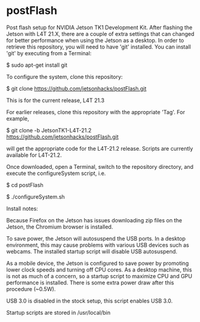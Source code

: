 # postFlash
Post flash setup for NVIDIA Jetson TK1 Development Kit. After flashing the Jetson with L4T 21.X, there are a couple of extra settings that can changed for better performance when using the Jetson as a desktop. In order to retrieve this repository, you will need to have 'git' installed. You can install 'git' by executing from a Terminal:

$ sudo apt-get install git

To configure the system, clone this repository:

$ git clone https://github.com/jetsonhacks/postFlash.git

This is for the current release, L4T 21.3

For earlier releases, clone this repository with the appropriate 'Tag'. For example,

$ git clone -b JetsonTK1-L4T-21.2 https://github.com/jetsonhacks/postFlash.git

will get the appropriate code for the L4T-21.2 release. Scripts are currently available for L4T-21.2.

Once downloaded, open a Terminal, switch to the repository directory, and execute the configureSystem script, i.e.

$ cd postFlash

$ ./configureSystem.sh

Install notes:

Because Firefox on the Jetson has issues downloading zip files on the Jetson, the Chromium browser is installed. 

To save power, the Jetson will autosuspend the USB ports. In a desktop environment, this may cause problems with various USB devices such as webcams. The installed startup script will disable USB autosuspend.

As a mobile device, the Jetson is configured to save power by promoting lower clock speeds and turning off CPU cores. As a desktop machine, this is not as much of a concern, so a startup script to maximize CPU and GPU performance is installed. There is some extra power draw after this procedure (~0.5W).

USB 3.0 is disabled in the stock setup, this script enables USB 3.0.

Startup scripts are stored in /usr/local/bin
